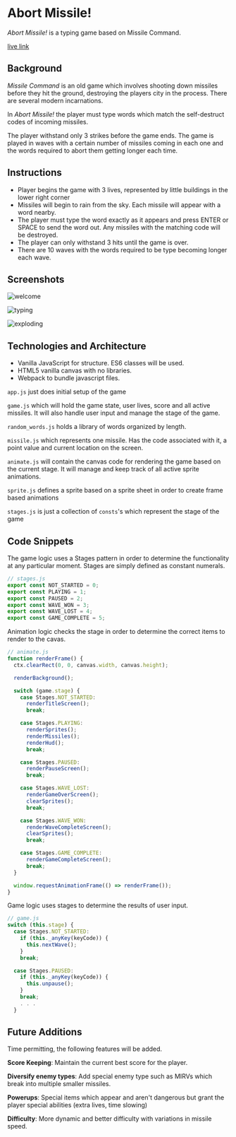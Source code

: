 # Abort Missile!

_Abort Missile!_ is a typing game based on Missile Command.

[live link](https://adamjacobson.github.io/Abort-Missile/)

## Background

_Missile Command_ is an old game which involves shooting down missiles before they hit the ground, destroying the players city in the process. There are several modern incarnations.

In _Abort Missile!_ the player must type words which match the self-destruct codes of incoming missiles.

The player withstand only 3 strikes before the game ends. The game is played in waves with a certain number of missiles coming in each one and the words required to abort them getting longer each time.

## Instructions

- Player begins the game with 3 lives, represented by little buildings in the lower right corner
- Missiles will begin to rain from the sky. Each missile will appear with a word nearby.
- The player must type the word exactly as it appears and press ENTER or SPACE to send the word out. Any missiles with the matching code will be destroyed.
- The player can only withstand 3 hits until the game is over.
- There are 10 waves with the words required to be type becoming longer each wave.

## Screenshots

![welcome](https://github.com/AdamJacobson/Abort-Missile/blob/master/docs/images/welcome.JPG)

![typing](https://github.com/AdamJacobson/Abort-Missile/blob/master/docs/images/typing.JPG)

![exploding](https://github.com/AdamJacobson/Abort-Missile/blob/master/docs/images/explode.JPG)

## Technologies and Architecture

- Vanilla JavaScript for structure. ES6 classes will be used.
- HTML5 vanilla canvas with no libraries.
- Webpack to bundle javascript files.

`app.js` just does initial setup of the game

`game.js` which will hold the game state, user lives, score and all active missiles. It will also handle user input and manage the stage of the game.

`random_words.js` holds a library of words organized by length.

`missile.js` which represents one missile. Has the code associated with it, a point value and current location on the screen.

`animate.js` will contain the canvas code for rendering the game based on the current stage. It will manage and keep track of all active sprite animations.

`sprite.js` defines a sprite based on a sprite sheet in order to create frame based animations

`stages.js` is just a collection of `consts`'s which represent the stage of the game

## Code Snippets

The game logic uses a Stages pattern in order to determine the functionality at any particular moment. Stages are simply defined as constant numerals.

```javascript
// stages.js
export const NOT_STARTED = 0;
export const PLAYING = 1;
export const PAUSED = 2;
export const WAVE_WON = 3;
export const WAVE_LOST = 4;
export const GAME_COMPLETE = 5;
```

Animation logic checks the stage in order to determine the correct items to render to the cavas.

```javascript
// animate.js
function renderFrame() {
  ctx.clearRect(0, 0, canvas.width, canvas.height);

  renderBackground();

  switch (game.stage) {
    case Stages.NOT_STARTED:
      renderTitleScreen();
      break;

    case Stages.PLAYING:
      renderSprites();
      renderMissiles();
      renderHud();
      break;

    case Stages.PAUSED:
      renderPauseScreen();
      break;

    case Stages.WAVE_LOST:
      renderGameOverScreen();
      clearSprites();
      break;

    case Stages.WAVE_WON:
      renderWaveCompleteScreen();
      clearSprites();
      break;

    case Stages.GAME_COMPLETE:
      renderGameCompleteScreen();
      break;
  }

  window.requestAnimationFrame(() => renderFrame());
}
```

Game logic uses stages to determine the results of user input.

```javascript
// game.js
switch (this.stage) {
  case Stages.NOT_STARTED:
    if (this._anyKey(keyCode)) {
      this.nextWave();
    }
    break;

  case Stages.PAUSED:
    if (this._anyKey(keyCode)) {
      this.unpause();
    }
    break;
    . . .
  }
```

## Future Additions

Time permitting, the following features will be added.

**Score Keeping**: Maintain the current best score for the player.

**Diversify enemy types**: Add special enemy type such as MIRVs which break into multiple smaller missiles.

**Powerups**: Special items which appear and aren't dangerous but grant the player special abilities (extra lives, time slowing)

**Difficulty**: More dynamic and better difficulty with variations in missile speed.
